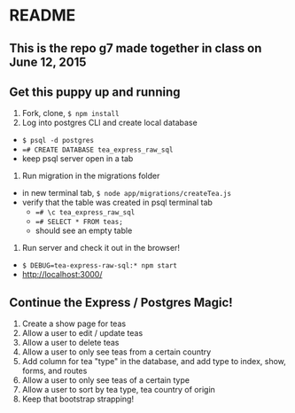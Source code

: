 # README

## This is the repo g7 made together in class on June 12, 2015

## Get this puppy up and running

1. Fork, clone, `$ npm install`
1. Log into postgres CLI and create local database
  * `$ psql -d postgres`
  * `=# CREATE DATABASE tea_express_raw_sql`
  * keep psql server open in a tab
1. Run migration in the migrations folder
  * in new terminal tab, `$ node app/migrations/createTea.js`
  * verify that the table was created in psql terminal tab
    * `=# \c tea_express_raw_sql`
    * `=# SELECT * FROM teas;`
    * should see an empty table
1. Run server and check it out in the browser!
  * `$ DEBUG=tea-express-raw-sql:* npm start`
  * [http://localhost:3000/](http://localhost:3000/)

## Continue the Express / Postgres Magic!

1. Create a show page for teas
1. Allow a user to edit / update teas
1. Allow a user to delete teas
1. Allow a user to only see teas from a certain country
1. Add column for tea "type" in the database, and add type to index, show, forms, and routes
1. Allow a user to only see teas of a certain type
1. Allow a user to sort by tea type, tea country of origin
1. Keep that bootstrap strapping!

